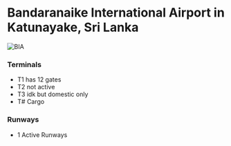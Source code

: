 # Bandaranaike International Airport in Katunayake, Sri Lanka 

![BIA](https://github.com/nicomcd/OMNeTpp/assets/35404943/dd4c578e-3730-4400-af4b-517e3a73b085)


### Terminals
- T1 has 12 gates
- T2 not active
- T3 idk but domestic only
- T# Cargo

### Runways
- 1 Active Runways
